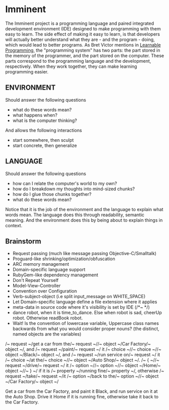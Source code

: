 # Imminent #

The Imminent project is a programming language and paired integrated development environment (IDE) designed to make programming with them easy to learn. The side effect of making it easy to learn, is that developers will actually better understand what they are - and the program - doing, which would lead to better programs. As Bret Victor mentions in [Learnable Programming](http://worrydream.com/LearnableProgramming/?utm_source=statuscode&utm_medium=email), the "programming system" has two parts: the part stored in the memory of the programmer, and the part stored on the computer. These parts correspond to the programming language and the development, respectively. When they work together, they can make learning programming easier.

## ENVIRONMENT ##
Should answer the following questions
* what do these words mean?
* what happens when?
* what is the computer thinking?

And allows the following interactions
* start somewhere, then sculpt
* start concrete, then generalize

## LANGUAGE ##
Should answer the following questions
* how can I relate the computer's world to my own?
* how do I breakdown my thoughts into mind-sized chunks?
* how do I glue those chunks together?
* what do these words mean?

Notice that it is the job of the environment and the language to explain what words mean. The language does this through readability, semantic meaning. And the environment does this by being about to explain things in context.

## Brainstorm ##
* Request passing (much like message passing Objective-C/Smalltalk)
* Proguard-like shrinking/optimization/obfuscation
* ARC memory management
* Domain-specific language support
* RubyGem-like dependency management
* Don't Repeat Yourself  
* Model-View-Controller
* Convention over Configuration
* Verb-subject-object (i.e split input_message on WHITE_SPACE)
* Let Domain-specific language define a file extension where it applies
* meta-data in source code where it's visibility is set by IDE (/*~ */)
* dance robot, when it is time_to_dance. Else when robot is sad, cheerUp robot. Otherwise readBook robot.
* Wait! Is the convention of lowercase variable, Uppercase class names backwards from what you would consider proper nouns? (the distinct, named objects are the variables)
 
/~ request ~/get a car from the/~ request ~//~ object ~/Car Factory/~ object ~/, and /~ request ~/paint/~ request ~/ it /~ choice ~//~ choice ~//~ object ~/Black/~ object ~/, and /~ request ~/run service on/~ request ~/ it /~ choice ~/at the/~ choice ~//~ object ~/Auto Shop/~ object ~/. /~ { ~//~ request ~/drive/~ request ~/ it /~ option ~//~ option ~//~ object ~/Home/~ object ~//~ } ~/ if it is /~ property ~/running fine/~ property ~/, otherwise /~ request ~/take/~ request ~/it /~ option ~/back to the/~ option ~//~ object ~/Car Factory/~ object ~/

Get a car from the Car Factory, and paint it Black, and run service on it at the Auto Shop. Drive it Home if it is running fine, otherwise take it back to the Car Factory.
